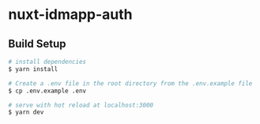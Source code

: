 # nuxt-idmapp-auth

## Build Setup

```bash
# install dependencies
$ yarn install

# Create a .env file in the root directory from the .env.example file
$ cp .env.example .env

# serve with hot reload at localhost:3000
$ yarn dev
```
